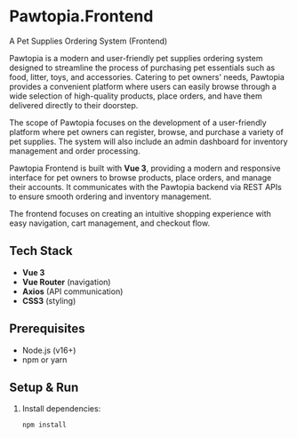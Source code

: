 # Pawtopia.Frontend  
A Pet Supplies Ordering System (Frontend)  

Pawtopia is a modern and user-friendly pet supplies ordering system
designed to streamline the process of purchasing pet essentials such as
food, litter, toys, and accessories. Catering to pet owners' needs, Pawtopia
provides a convenient platform where users can easily browse through a
wide selection of high-quality products, place orders, and have them
delivered directly to their doorstep.

The scope of Pawtopia focuses on the development of a user-friendly
platform where pet owners can register, browse, and purchase a variety of
pet supplies. The system will also include an admin dashboard for inventory
management and order processing.

Pawtopia Frontend is built with **Vue 3**, providing a modern and responsive interface for pet owners to browse products, place orders, and manage their accounts. It communicates with the Pawtopia backend via REST APIs to ensure smooth ordering and inventory management.  

The frontend focuses on creating an intuitive shopping experience with easy navigation, cart management, and checkout flow.  

## Tech Stack  
- **Vue 3**  
- **Vue Router** (navigation)  
- **Axios** (API communication)  
- **CSS3** (styling)  

## Prerequisites  
- Node.js (v16+)  
- npm or yarn  

## Setup & Run  
1. Install dependencies:  
   ```bash
   npm install

